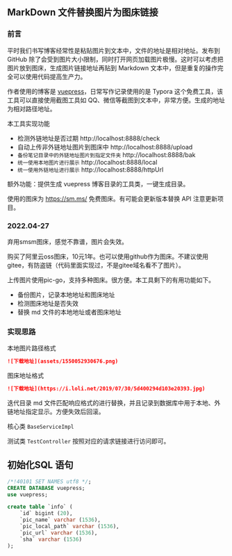 

## MarkDown 文件替换图片为图床链接

### 前言

平时我们书写博客经常性是粘贴图片到文本中，文件的地址是相对地址。发布到 GitHub 除了会受到图片大小限制，同时打开网页加载图片极慢。这时可以考虑把图片放到图床，生成图片链接地址再贴到 Markdown 文本中，但是重复的操作完全可以使用代码提高生产力。

作者使用的博客是 [vuepress](https://www.linqin.site/)，日常写作记录使用的是 Typora 这个免费工具，该工具可以直接使用截图工具如 QQ、微信等截图到文本中，非常方便。生成的地址为相对路径地址。

本工具实现功能

- 检测外链地址是否过期  http://localhost:8888/check
- 自动上传非外链地址图片到图床中  http://localhost:8888/upload
- `备份笔记目录中的外链地址图片到指定文件夹`  http://localhost:8888/bak
- `统一使用本地图片进行展示`  http://localhost:8888/local
- `统一使用外链地址进行展示`  http://localhost:8888/httpUrl

额外功能：提供生成 vuepress 博客目录的工具类，一键生成目录。



使用的图床为 https://sm.ms/ 免费图床。有可能会更新版本替换 API 注意更新项目。

### 2022.04-27

弃用smsm图床，感觉不靠谱，图片会失效。

购买了阿里云oss图床，10元1年。也可以使用github作为图床。不建议使用gitee，有防盗链（代码里面实现过，不是gitee域名看不了图片）。

上传图片使用pic-go，支持多种图床。很方便。本工具剩下的有用功能如下。

- 备份图片，记录本地地址和图床地址
- 检测图床地址是否失效
- 替换 md 文件的本地地址或者图床地址

### 实现思路

本地图片路径格式

```markdown
![下载地址](assets/1550052930676.png)
```

图床地址格式

```markdown
![下载地址](https://i.loli.net/2019/07/30/5d400294d103e20393.jpg)
```

迭代目录 md 文件匹配响应格式的进行替换，并且记录到数据库中用于本地、外链地址指定显示。方便失效后回滚。



核心类 `BaseServiceImpl`

测试类 `TestController` 按照对应的请求链接进行访问即可。



## 初始化SQL 语句

```sql
/*!40101 SET NAMES utf8 */;
CREATE DATABASE vuepress;
use vuepress;

create table `info` (
	`id` bigint (20),
	`pic_name` varchar (1536),
	`pic_local_path` varchar (1536),
	`pic_url` varchar (1536),
	`sha` varchar (1536)
); 

```


